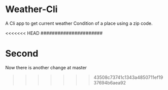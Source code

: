 # Weather-Cli
A Cli app to get current weather Condition of a place using a zip code.

<<<<<<< HEAD
######################


Second
=======
Now there is another change at master
>>>>>>> 43508c73741c1343a4850711ef1937694b6aea92
